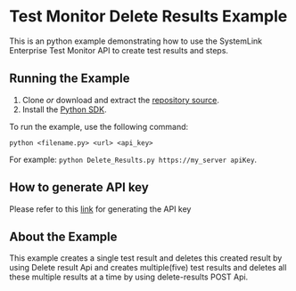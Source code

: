 Test Monitor Delete Results Example
=================

This is an python example demonstrating how to use the
SystemLink Enterprise Test Monitor API to create test results and steps.

Running the Example
-------------------

1. Clone _or_ download and extract the [repository source](https://github.com/ni/systemlink-enterprise-examples/archive/master.zip).
2. Install the [Python SDK](https://www.python.org/downloads/).

To run the example, use the following command:

```
python <filename.py> <url> <api_key>
```

For example: `python Delete_Results.py https://my_server apiKey`.

How to generate API key
-----------------------
Please refer to this [link](https://www.ni.com/docs/en-US/bundle/systemlink-enterprise/page/creating-an-api-key.html) for generating the API key

About the Example
-----------------

This example creates a single test result and deletes this created result by using Delete result Api and creates multiple(five) test results and deletes all these multiple results at a time by using delete-results POST Api.